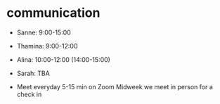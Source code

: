 # communication

- Sanne: 9:00-15:00
- Thamina: 9:00-12:00
- Alina: 10:00-12:00 (14:00-15:00)
- Sarah: TBA

- Meet everyday 5-15 min on Zoom Midweek we meet in person for a check in
